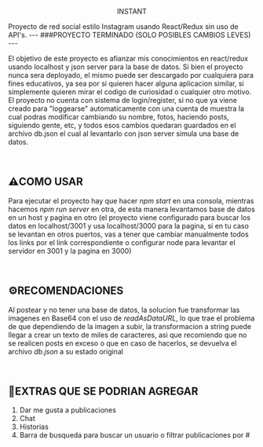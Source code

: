 <p align="center">INSTANT</p>
Proyecto de red social estilo Instagram usando React/Redux sin uso de API's.
---
###PROYECTO TERMINADO (SOLO POSIBLES CAMBIOS LEVES)
---

El objetivo de este proyecto es afianzar mis conocimientos en react/redux usando localhost y json server para la base de datos.
Si bien el proyecto nunca sera deployado, el mismo puede ser descargado por cualquiera para fines educativos, ya sea por si quieren hacer alguna aplicacion similar, si simplemente quieren mirar el codigo de curiosidad o cualquier otro motivo.
El proyecto no cuenta con sistema de login/register, si no que ya viene creado para "loggearse" automaticamente con una cuenta de muestra la cual podras modificar cambiando su nombre, fotos, haciendo posts, siguiendo gente, etc, y todos esos cambios quedaran guardados en el archivo db.json el cual al levantarlo con json server simula una base de datos.

<br/>

⚠️COMO USAR
---
Para ejecutar el proyecto hay que hacer *npm start* en una consola, mientras hacemos *npm run server* en otra, de esta manera levantamos base de datos en un host y pagina en otro (el proyecto viene configurado para buscar los datos en localhost/3001 y usa localhost/3000 para la pagina, si en tu caso se levantan en otros puertos, vas a tener que cambiar manualmente todos los links por el link correspondiente o configurar node para levantar el servidor en 3001 y la pagina en 3000)

<br/>

⚙️RECOMENDACIONES
---
Al postear y no tener una base de datos, la solucion fue transformar las imagenes en Base64 con el uso de *readAsDataURL*, lo que trae el problema de que dependiendo de la imagen a subir, la transformacion a string puede llegar a crear un texto de miles de caracteres, asi que recomiendo que no se realicen posts en exceso o que en caso de hacerlos, se devuelva el archivo *db.json* a su estado original

<br/>

🔭EXTRAS QUE SE PODRIAN AGREGAR
---
<ol>
  <li>Dar me gusta a publicaciones</li>
  <li>Chat</li>
  <li>Historias</li>
  <li>Barra de busqueda para buscar un usuario o filtrar publicaciones por #</li>
</ol>
